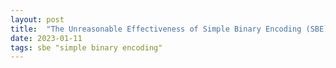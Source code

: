 ```yaml
---
layout: post
title:  "The Unreasonable Effectiveness of Simple Binary Encoding (SBE)"
date: 2023-01-11
tags: sbe "simple binary encoding"
---
```


